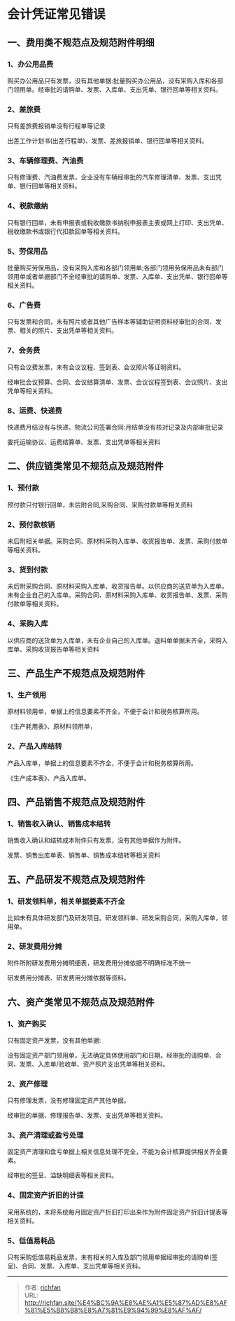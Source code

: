 # 会计凭证常见错误

## 一、费用类不规范点及规范附件明细

### 1、办公用品费

购买办公用品只有发票，没有其他单据:批量购买办公用品，没有采购入库和各部门领用单。经审批的请购单、发票、入库单、支出凭单、银行回单等相关资料。

### 2、差旅费

只有差旅费报销单没有行程单等记录

出差工作计划书(出差行程单)、发票、差旅报销单、银行回单等相关资料。

### 3、车辆修理费、汽油费

只有修理费、汽油费发票，企业没有车辆经审批的汽车修理清单、发票、支出凭单、银行回单等相关资料。

### 4、税款缴纳

只有银行回单，未有申报表或税收缴款书纳税申报表主表或网上打印、支出凭单、税收缴款书或银行代扣款回单等相关资料。

### 5、劳保用品

批量购买劳保用品，没有采购入库和各部门领用单;各部门领用劳保用品未有部门领用单或者单据部门不全经审批的请购单、发票、入库单、支出凭单、银行回单等相关资料。

### 6、广告费

只有发票和合同，未有照片或者其他广告样本等辅助证明资料经审批的合同、发票、相关的照片、支出凭单等相关资料。

### 7、会务费

只有会议费发票，未有会议议程、签到表、会议照片等证明资料。

经审批会议预算、合同、会议结算清单、发票、会议议程签到表、会议照片、支出凭单等相关资料。

### 8、运费、快递费

快递费月结没有与快递、物流公司签署合同:月结单没有核对记录及内部审批记录

委托运输协议、运费结算单、发票、支出凭单等相关资料

## 二、供应链类常见不规范点及规范附件

### 1、预付款

预付款只付银行回单，未后附合同,采购合同、采购付款单等相关资料

### 2、预付款核销

未后附相关单据。采购合同、原材料采购入库单、收货报告单、发票、采购付款单等相关资料。

### 3、货到付款

未后附采购合同、原材料采购入库单、收货报告单。以供应商的送货单为入库单，未有企业自己的入库单。采购合同、原材料采购入库单、收货报告单、发票、采购付款单等相关资料。

### 4、采购入库

以供应商的送货单为入库单，未有企业自己的入库单。退料单单据未齐全，采购入库单、采购收货报告单等相关资料

## 三、产品生产不规范点及规范附件

### 1、生产领用

原材料领用单，单据上的信息要素不齐全，不便于会计和税务核算所用。

《生产耗用表》、原材料领用单，

### 2、产品入库结转

产品入库单，单据上的信息要素不齐全，不便于会计和税务核算所用。

《生产成本表》、产品入库单。

## 四、产品销售不规范点及规范附件

### 1、销售收入确认、销售成本结转

销售收入确认和结转成本附件只有发票，没有其他单据作为附件。

发票、销售出库单表、销售单、销售成本结转等相关资料

## 五、产品研发不规范点及规范附件

### 1、研发领料单，相关单据要素不齐全

比如未有具体研发部门及研发项目。研发领料单、研发采购合同，采购入库单，领用单。

### 2、研发费用分摊

附件所附研发费用分摊明细表，研发费用分摊依据不明确标准不统一

研发费用分摊表、研发费用分摊依据等资料。

## 六、资产类常见不规范点及规范附件

### 1、资产购买

只有固定资产发票，没有其他单据:

没有固定资产部门领用单，无法确定具体使用部门和日期。经审批的请购单、合同、发票、入库单/验收单、资产照片支出凭单等相关资料。

### 2、资产修理

只有修理发票，没有修理固定资产其他单据。

经审批的单据、修理报告单、发票、支出凭单等相关资料。

### 3、资产清理或盈亏处理

固定资产清理和盘亏单据上相关信息处理不完全，不能为会计核算提供相关齐全要素。

经审批的签呈、溢缺明细表等相关资料。

### 4、固定资产折旧的计提

采用系统的，未将系统每月固定资产折旧打印出来作为附件固定资产折旧计提表等相关资料。

### 5、低值易耗品

只有采购低值易耗品发票，未有相关的入库及部门领用单据经审批的请购单(签呈)、合同、发票、入库单、支出凭单等相关资料。

---

> 作者: [richfan](https://richfan.site/)  
> URL: http://richfan.site/%E4%BC%9A%E8%AE%A1%E5%87%AD%E8%AF%81%E5%B8%B8%E8%A7%81%E9%94%99%E8%AF%AF/  

